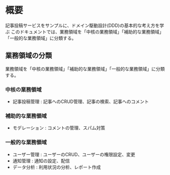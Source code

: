 # 概要

記事投稿サービスをサンプルに、ドメイン駆動設計(DDD)の基本的な考え方を学ぶ
このドキュメントでは、業務領域を「中核の業務領域」「補助的な業務領域」「一般的な業務領域」に分類する。

## 業務領域の分類

業務領域を「中核の業務領域」「補助的な業務領域」「一般的な業務領域」に分類する。

### 中核の業務領域

- 記事投稿管理 : 記事へのCRUD管理、記事の検索、記事へのコメント

### 補助的な業務領域

- モデレーション : コメントの管理、スパム対策

### 一般的な業務領域

- ユーザー管理 : ユーザーのCRUD、ユーザーの権限設定、変更
- 通知管理 : 通知の設定、配信
- データ分析 : 利用状況の分析、レポート作成
